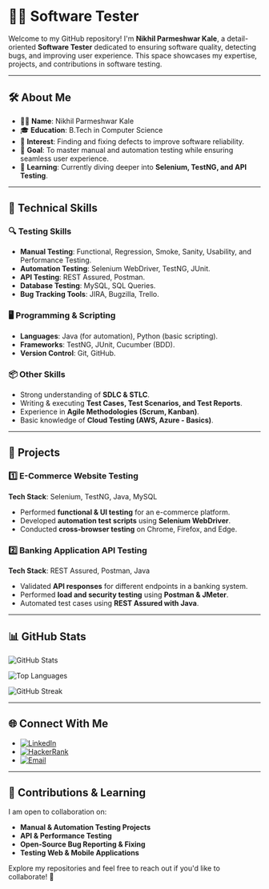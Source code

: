 # 🧪✨ Software Tester  

Welcome to my GitHub repository! I'm **Nikhil Parmeshwar Kale**, a detail-oriented **Software Tester** dedicated to ensuring software quality, detecting bugs, and improving user experience. This space showcases my expertise, projects, and contributions in software testing.  

---

## 🛠️ About Me  

- 🙋‍♂️ **Name**: Nikhil Parmeshwar Kale  
- 🎓 **Education**: B.Tech in Computer Science  
- 🔎 **Interest**: Finding and fixing defects to improve software reliability.  
- 🚀 **Goal**: To master manual and automation testing while ensuring seamless user experience.  
- 🌱 **Learning**: Currently diving deeper into **Selenium, TestNG, and API Testing**.  

---

## 🚀 Technical Skills  

### 🔍 **Testing Skills**  
- **Manual Testing**: Functional, Regression, Smoke, Sanity, Usability, and Performance Testing.  
- **Automation Testing**: Selenium WebDriver, TestNG, JUnit.  
- **API Testing**: REST Assured, Postman.  
- **Database Testing**: MySQL, SQL Queries.  
- **Bug Tracking Tools**: JIRA, Bugzilla, Trello.  

### 🖥️ **Programming & Scripting**  
- **Languages**: Java (for automation), Python (basic scripting).  
- **Frameworks**: TestNG, JUnit, Cucumber (BDD).  
- **Version Control**: Git, GitHub.  

### 📦 **Other Skills**  
- Strong understanding of **SDLC & STLC**.  
- Writing & executing **Test Cases, Test Scenarios, and Test Reports**.  
- Experience in **Agile Methodologies (Scrum, Kanban)**.  
- Basic knowledge of **Cloud Testing (AWS, Azure - Basics)**.  

---

## 📂 Projects  

### 1️⃣ **E-Commerce Website Testing**  
**Tech Stack**: Selenium, TestNG, Java, MySQL  
- Performed **functional & UI testing** for an e-commerce platform.  
- Developed **automation test scripts** using **Selenium WebDriver**.  
- Conducted **cross-browser testing** on Chrome, Firefox, and Edge.  

### 2️⃣ **Banking Application API Testing**  
**Tech Stack**: REST Assured, Postman, Java  
- Validated **API responses** for different endpoints in a banking system.  
- Performed **load and security testing** using **Postman & JMeter**.  
- Automated test cases using **REST Assured with Java**.  

---

## 📊 GitHub Stats  

![GitHub Stats](https://github-readme-stats.vercel.app/api?username=kalenikhil565&show_icons=true&theme=algolia&include_all_commits=true&count_private=true&hide_border=true)  

![Top Languages](https://github-readme-stats.vercel.app/api/top-langs/?username=kalenikhil565&layout=compact&theme=algolia&hide_border=true&langs_count=8)  

![GitHub Streak](https://streak-stats.demolab.com?user=kalenikhil565&theme=algolia&hide_border=true)  

---

## 🌐 Connect With Me  

- [![LinkedIn](https://img.shields.io/badge/LinkedIn-blue?logo=linkedin&logoColor=white)](https://www.linkedin.com/in/nikhil-kale-6a674622a)  
- [![HackerRank](https://img.shields.io/badge/HackerRank-2EC866?logo=hackerrank&logoColor=white)](https://www.hackerrank.com/nikhil-kale-6a674622a)  
- [![Email](https://img.shields.io/badge/Email-c14438?logo=gmail&logoColor=white)](mailto:kalenikhil565@gmail.com)  

---

## 🤝 Contributions & Learning  

I am open to collaboration on:  
- **Manual & Automation Testing Projects**  
- **API & Performance Testing**  
- **Open-Source Bug Reporting & Fixing**  
- **Testing Web & Mobile Applications**  

Explore my repositories and feel free to reach out if you'd like to collaborate! 🚀  
